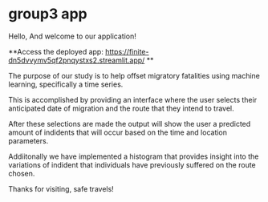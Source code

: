 # group3 app

Hello, And welcome to our application!

**Access the deployed app: https://finite-dn5dvvymv5qf2pnqystxs2.streamlit.app/ **

The purpose of our study is to help offset migratory fatalities using machine learning, specifically a time series.

This is accomplished by providing an interface where the user selects their anticipated date of migration and the route that they intend to travel.

After these selections are made the output will show the user a predicted amount of indidents that will occur based on the time and location parameters.

Addiitonally we have implemented a histogram that provides insight into the variations of indident that individuals have previously suffered on the route chosen.

Thanks for visiting, safe travels!

